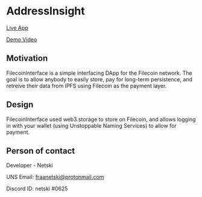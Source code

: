 # AddressInsight

[Live App](https://filecoininterface.netlify.app/)

[Demo Video](https://youtube.com/netski/)

## Motivation
FilecoinInterface is a simple interfacing DApp for the Filecoin network. The goal is to allow anybody to easily store, pay for long-term persistence, and retreive their data from IPFS using Filecoin as the payment layer. 

## Design
FilecoinInterface used web3.storage to store on Filecoin, and allows logging in with your wallet (using Unstoppable Naming Services) to allow for payment. 

## Person of contact
Developer - Netski 

UNS Email: fraanetski@protonmail.com

Discord ID: netski #0625





